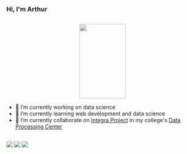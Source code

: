 ### Hi, I'm Arthur

##

<div align="center">  
  <img width="49%" height="195px" src="https://github-readme-stats.vercel.app/api/top-langs/?username=arthurbalejo&layout=compact&hide_border=true&title_color=00FF00&text_color=7B68EE&bg_color=000000" />
</div>

- 🔭 I’m currently working on data science  
- 🌱 I’m currently learning web development and data science  
- 👯 I’m currently collaborate on [Integra Project](https://www.ufsm.br/orgaos-suplementares/cpd/integra) in my college's [Data Processing Center](https://www.ufsm.br/orgaos-suplementares/cpd)  
  
##

<div> 
  <a href="https://www.linkedin.com/in/arthurbalejo/" target="_blank"><img src="https://img.shields.io/badge/-LinkedIn-%230077B5?style=for-the-badge&logo=linkedin&logoColor=white" target="_blank"></a> 
  <a href = "mailto:arthurcbalejo@gmail.com"><img src="https://img.shields.io/badge/-Gmail-%23333?style=for-the-badge&logo=gmail&logoColor=white" target="_blank"></a>
  <a href="https://instagram.com/arthurbalejo" target="_blank"><img src="https://img.shields.io/badge/-Instagram-%23E4405F?style=for-the-badge&logo=instagram&logoColor=white" target="_blank"></a>
</div>
